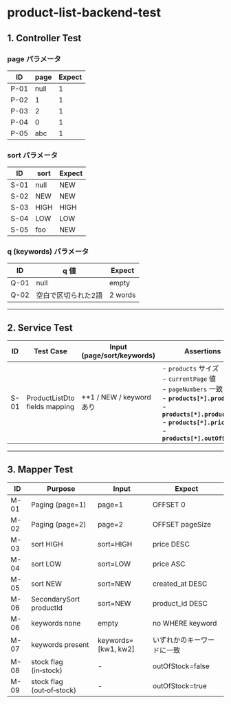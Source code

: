 # product-list-backend-test

## 1. Controller Test

### page パラメータ
| ID | page | Expect |
|----|------|---------------|
| P-01 | null | 1 |
| P-02 | 1 | 1 |
| P-03 | 2 | 1 |
| P-04 | 0 | 1 |
| P-05 | abc | 1 |

### sort パラメータ
| ID | sort | Expect |
|----|------|--------|
| S-01 | null | NEW |
| S-02 | NEW  | NEW |
| S-03 | HIGH | HIGH |
| S-04 | LOW  | LOW |
| S-05 | foo  | NEW |

### q (keywords) パラメータ
| ID | q 値 | Expect |
|----|------|--------|
| Q-01 | null | empty |
| Q-02 | 空白で区切られた2語 | 2 words |
---

## 2. Service Test 

| ID | Test Case | Input (page/sort/keywords) | Assertions |
|----|-----------|---------------------------|------------|
| S-01 | ProductListDto fields mapping | **1 / NEW / keywordあり | - `products` サイズ<br>- `currentPage` 値<br>- `pageNumbers` 一致<br>- **`products[*].productId`**<br>- **`products[*].productName`**<br>- **`products[*].price`**<br>- **`products[*].outOfStock`**  |

---

## 3. Mapper Test

| ID | Purpose | Input | Expect |
|----|---------|-------------|--------|
| M-01 | Paging (page=1) | page=1 | OFFSET 0 |
| M-02 | Paging (page=2) | page=2 | OFFSET pageSize |
| M-03 | sort HIGH | sort=HIGH | price DESC |
| M-04 | sort LOW | sort=LOW | price ASC |
| M-05 | sort NEW | sort=NEW | created_at DESC |
| M-06 | SecondarySort productId | sort=NEW | product_id DESC |
| M-06 | keywords none | empty | no WHERE keyword |
| M-07 | keywords present | keywords=[kw1, kw2] | いずれかのキーワードに一致 |
| M-08 | stock flag (in‑stock) | - | outOfStock=false |
| M-09 | stock flag (out‑of‑stock) | - | outOfStock=true |
